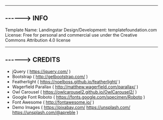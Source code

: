 -----------------------------------------------------------------------------------------------------------------------
------> INFO
-----------------------------------------------------------------------------------------------------------------------

Template Name: Landingstar
Design/Development: templatefoundation.com
License: Free for personal and commercial use under the Creative Commons Attribution 4.0 license


-----------------------------------------------------------------------------------------------------------------------
------> CREDITS
-----------------------------------------------------------------------------------------------------------------------

- jQuery ( https://jquery.com/ )
- Bootstrap ( http://getbootstrap.com/ )
- Featherlight ( https://noelboss.github.io/featherlight/ )
- Wagerfield Parallax ( http://matthew.wagerfield.com/parallax/ )
- Owl Carousel ( https://owlcarousel2.github.io/OwlCarousel2/ )
- Google Font Roboto ( https://fonts.google.com/specimen/Roboto )
- Font Awesome ( http://fontawesome.io/ )
- Demo Images ( https://pixabay.com/ https://unsplash.com/ https://unsplash.com/@apreble )
